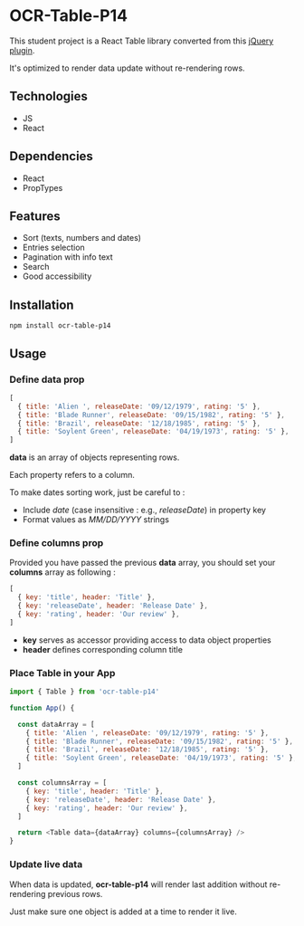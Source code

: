 # OCR-Table-P14

This student project is a React Table library converted from this [jQuery plugin](https://github.com/DataTables/DataTables.git).

It's optimized to render data update without re-rendering rows.

## Technologies

- JS
- React

## Dependencies

- React
- PropTypes

## Features

- Sort (texts, numbers and dates)
- Entries selection
- Pagination with info text
- Search
- Good accessibility

## Installation

`npm install ocr-table-p14`

## Usage

### Define data prop

```js
[
  { title: 'Alien ', releaseDate: '09/12/1979', rating: '5' },
  { title: 'Blade Runner', releaseDate: '09/15/1982', rating: '5' },
  { title: 'Brazil', releaseDate: '12/18/1985', rating: '5' },
  { title: 'Soylent Green', releaseDate: '04/19/1973', rating: '5' },
]
```

**data** is an array of objects representing rows.

Each property refers to a column.

To make dates sorting work, just be careful to :

- Include _date_ (case insensitive : e.g., _releaseDate_) in property key
- Format values as _MM/DD/YYYY_ strings

### Define columns prop

Provided you have passed the previous **data** array, you should set your **columns** array as following :

```js
[
  { key: 'title', header: 'Title' },
  { key: 'releaseDate', header: 'Release Date' },
  { key: 'rating', header: 'Our review' },
]
```

- **key** serves as accessor providing access to data object properties
- **header** defines corresponding column title

### Place Table in your App

```js
import { Table } from 'ocr-table-p14'

function App() {

  const dataArray = [
    { title: 'Alien ', releaseDate: '09/12/1979', rating: '5' },
    { title: 'Blade Runner', releaseDate: '09/15/1982', rating: '5' },
    { title: 'Brazil', releaseDate: '12/18/1985', rating: '5' },
    { title: 'Soylent Green', releaseDate: '04/19/1973', rating: '5' },
  ]

  const columnsArray = [
    { key: 'title', header: 'Title' },
    { key: 'releaseDate', header: 'Release Date' },
    { key: 'rating', header: 'Our review' },
  ]

  return <Table data={dataArray} columns={columnsArray} />
}
```

### Update live data

When data is updated, **ocr-table-p14** will render last addition without re-rendering previous rows.

Just make sure one object is added at a time to render it live.
